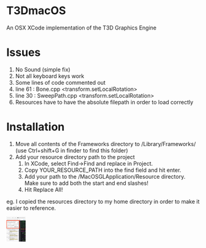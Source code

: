 # T3DmacOS
An OSX XCode implementation of the T3D Graphics Engine

# Issues
1. No Sound (simple fix)
2. Not all keyboard keys work
3. Some lines of code commented out
  1. line 61 : Bone.cpp <transform.setLocalRotation>
  2. line 30 : SweepPath.cpp <transform.setLocalRotation>
4. Resources have to have the absolute filepath in order to load correctly

# Installation
1. Move all contents of the Frameworks directory to /Library/Frameworks/ (use Ctrl+shift+G in finder to find this folder)
2. Add your resource directory path to the project
   1. In XCode, select Find->Find and replace in Project.
   2. Copy YOUR_RESOURCE_PATH into the find field and hit enter.
   3. Add your path to the /MacOSGLApplication/Resource directory. Make sure to add both the start and end slashes!
   4. Hit Replace All!

eg. I copied the resources directory to my home directory in order to make it easier to reference.
  
<img src="find_replace.jpeg" alt="Drawing" style="width: 50px"/>
